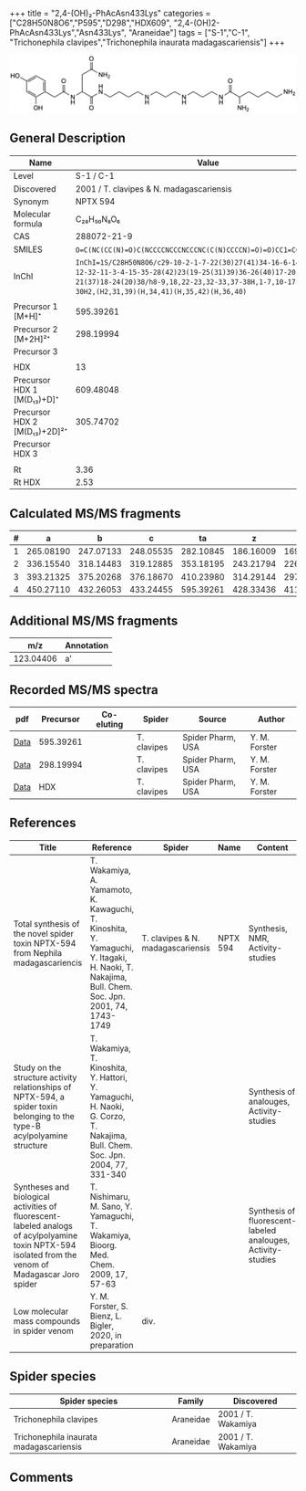 +++
title = "2,4-(OH)₂-PhAcAsn433Lys"
categories = ["C28H50N8O6","P595","D298","HDX609",
"2,4-(OH)2-PhAcAsn433Lys","Asn433Lys",
"Araneidae"]
tags = ["S-1","C-1",
"Trichonephila clavipes","Trichonephila inaurata madagascariensis"]
+++

![](/img/2-4-OH2-PhAcAsn433Lys.png)

## General Description

| Name                         | Value                                    |
|------------------------------|------------------------------------------|
| Level                        | S-1 / C-1                                       |
| Discovered                   | 2001 / T. clavipes & N. madagascariensis |
| Synonym                      | NPTX 594                                 |
| Molecular formula            | C₂₈H₅₀N₈O₆                               |
| CAS                          | 288072-21-9                              |
| SMILES | `O=C(NC(CC(N)=O)C(NCCCCNCCCNCCCNC(C(N)CCCCN)=O)=O)CC1=CC=C(O)C=C1O`  |
| InChI  | `InChI=1S/C28H50N8O6/c29-10-2-1-7-22(30)27(41)34-16-6-14-33-13-5-12-32-11-3-4-15-35-28(42)23(19-25(31)39)36-26(40)17-20-8-9-21(37)18-24(20)38/h8-9,18,22-23,32-33,37-38H,1-7,10-17,19,29-30H2,(H2,31,39)(H,34,41)(H,35,42)(H,36,40)`  |
|                              |                                          |
| Precursor 1 [M+H]⁺       | 595.39261      |
| Precursor 2 [M+2H]²⁺        | 298.19994       |
| Precursor 3                  |                                          |
|                              |                                          |
| HDX                          | 13                                       |
| Precursor HDX 1 [M(D₁₃)+D]⁺   | 609.48048                                |
| Precursor HDX 2 [M(D₁₃)+2D]²⁺ | 305.74702                                |
| Precursor HDX 3              |                                          |
|                              |                                          |
| Rt                           | 3.36                                         |
| Rt HDX                       | 2.53                                         |

## Calculated MS/MS fragments

| # | a         | b         | c         | ta        | z         | y         | tz        |
|---|-----------|-----------|-----------|-----------|-----------|-----------|-----------|
| 1 | 265.08190 | 247.07133 | 248.05535 | 282.10845 | 186.16009 | 169.13354 | 203.18664 |
| 2 | 336.15540 | 318.14483 | 319.12885 | 353.18195 | 243.21794 | 226.19139 | 260.24449 |
| 3 | 393.21325 | 375.20268 | 376.18670 | 410.23980 | 314.29144 | 297.26489 | 331.31799 |
| 4 | 450.27110 | 432.26053 | 433.24455 | 595.39261 | 428.33436 | 411.30782 | 445.36091 |

## Additional MS/MS fragments

| m/z       | Annotation |
|-----------|------------|
| 123.04406 | a'         |

## Recorded MS/MS spectra

| pdf | Precursor | Co-eluting | Spider | Source | Author |
|-----|-----------|------------|--------|--------|--------|
| [Data](/pdf/N-clavipes/595_2-4-OH2-PhAcAsn433Lys_Nc.pdf) | 595.39261 |           | T. clavipes| Spider Pharm, USA | Y. M. Forster |
| [Data](/pdf/N-clavipes/595_2-4-OH2-PhAcAsn433Lys_Nc_2.pdf) | 298.19994 |           | T. clavipes| Spider Pharm, USA | Y. M. Forster |
| [Data](/pdf/N-clavipes/595_2-4-OH2-PhAcAsn433Lys_Nc_HDX.pdf) | HDX |           | T. clavipes| Spider Pharm, USA | Y. M. Forster |


## References

| Title                                                                                                                                                | Reference                                                                                                                                        | Spider                            | Name     | Content                                                      | Link                                                                        |
|------------------------------------------------------------------------------------------------------------------------------------------------------|--------------------------------------------------------------------------------------------------------------------------------------------------|-----------------------------------|----------|--------------------------------------------------------------|-----------------------------------------------------------------------------|
| Total synthesis of the novel spider toxin NPTX-594 from Nephila madagascariencis                                                                     | T. Wakamiya, A. Yamamoto, K. Kawaguchi, T. Kinoshita, Y. Yamaguchi, Y. Itagaki, H. Naoki, T. Nakajima, Bull. Chem. Soc. Jpn. 2001, 74, 1743-1749 | T. clavipes & N. madagascariensis | NPTX 594 | Synthesis, NMR, Activity-studies                             | [Link](https://www.journal.csj.jp/doi/10.1246/bcsj.74.1743)                 |
| Study on the structure activity relationships of NPTX-594, a spider toxin belonging to the type-B acylpolyamine structure                            | T. Wakamiya, T. Kinoshita, Y. Hattori, Y. Yamaguchi, H. Naoki, G. Corzo, T. Nakajima, Bull. Chem. Soc. Jpn. 2004, 77, 331-340                    |                                   |          | Synthesis of analouges, Activity-studies                     | [Link](https://www.journal.csj.jp/doi/10.1246/bcsj.77.331)                  |
| Syntheses and biological activities of fluorescent-labeled analogs of acylpolyamine toxin NPTX-594 isolated from the venom of Madagascar Joro spider | T. Nishimaru, M. Sano, Y. Yamaguchi, T. Wakamiya, Bioorg. Med. Chem. 2009, 17, 57-63                                                             |                                   |          | Synthesis of fluorescent-labeled analouges, Activity-studies | [Link](https://www.sciencedirect.com/science/article/pii/S0968089608010882) |
| Low molecular mass compounds in spider venom      | Y. M. Forster, S. Bienz, L. Bigler, 2020, in preparation          | div.       |   |   | [Link](unknown) |

## Spider species

| Spider species                    | Family    | Discovered         |
|-----------------------------------|-----------|--------------------|
| Trichonephila clavipes                  | Araneidae | 2001 / T. Wakamiya |
| Trichonephila inaurata madagascariensis | Araneidae | 2001 / T. Wakamiya |

## Comments